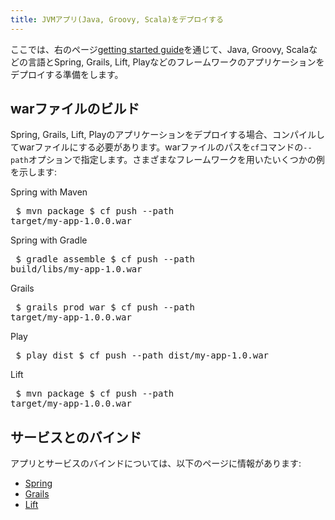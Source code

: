 ```yaml
---
title: JVMアプリ(Java, Groovy, Scala)をデプロイする
---
```


ここでは、右のページ[getting started
guide](../../../dotcom/getting-started.html)を通じて、Java, Groovy,
Scalaなどの言語とSpring, Grails, Lift, Playなどのフレームワークのアプリケーションをデプロイする準備をします。

## <a id='war'></a>warファイルのビルド ##

Spring, Grails, Lift,
Playのアプリケーションをデプロイする場合、コンパイルしてwarファイルにする必要があります。warファイルのパスを`cf`コマンドの`--path`オプションで指定します。さまざまなフレームワークを用いたいくつかの例を示します:

Spring with Maven

<pre class="terminal"> $ mvn package $ cf push --path
target/my-app-1.0.0.war </pre>

Spring with Gradle

<pre class="terminal"> $ gradle assemble $ cf push --path
build/libs/my-app-1.0.war </pre>

Grails

<pre class="terminal"> $ grails prod war $ cf push --path
target/my-app-1.0.0.war </pre>

Play

<pre class="terminal"> $ play dist $ cf push --path dist/my-app-1.0.war
</pre>

Lift

<pre class="terminal"> $ mvn package $ cf push --path
target/my-app-1.0.0.war </pre>

## <a id='services'></a>サービスとのバインド ##

アプリとサービスのバインドについては、以下のページに情報があります:
 
* [Spring](../../services/spring-service-bindings.html)
* [Grails](../../services/grails-service-bindings.html)
* [Lift](../../services/lift-service-bindings.html)

